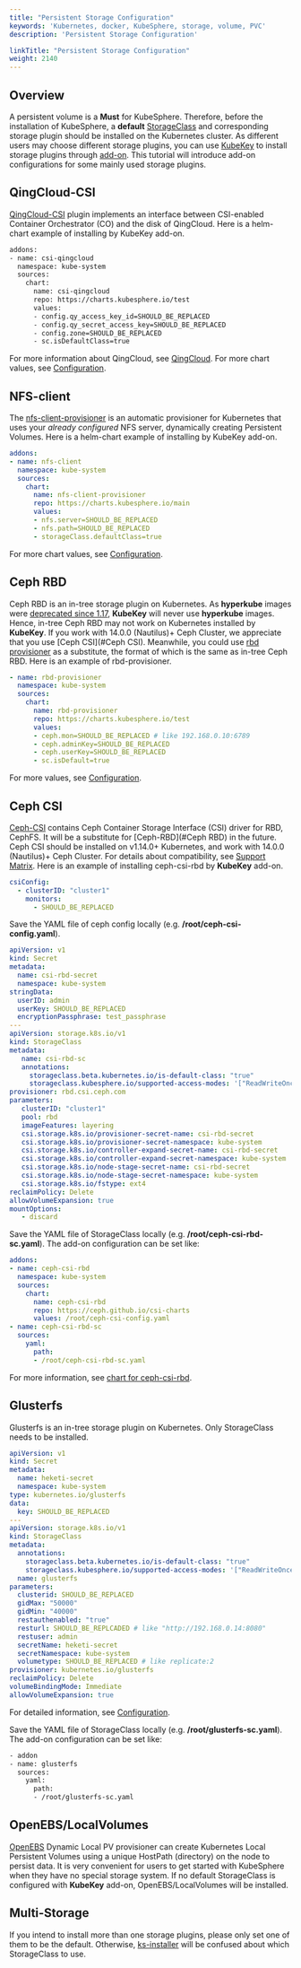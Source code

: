 ```yaml
---
title: "Persistent Storage Configuration"
keywords: 'Kubernetes, docker, KubeSphere, storage, volume, PVC'
description: 'Persistent Storage Configuration'

linkTitle: "Persistent Storage Configuration"
weight: 2140
---
```

## Overview
A persistent volume is a **Must** for KubeSphere. Therefore, before the installation of KubeSphere, a **default** 
[StorageClass](https://kubernetes.io/docs/concepts/storage/storage-classes/) and corresponding storage plugin should be installed on the Kubernetes cluster. As different users may choose different storage plugins, you can use [KubeKey](https://github.com/kubesphere/kubekey) to install storage plugins through 
[add-on](https://github.com/kubesphere/kubekey/blob/v1.0.0/docs/addons.md). This tutorial will introduce add-on configurations for some mainly used storage plugins.

## QingCloud-CSI
[QingCloud-CSI](https://github.com/yunify/qingcloud-csi) plugin implements an interface between CSI-enabled Container Orchestrator (CO) and the disk of QingCloud. Here is a helm-chart example of installing by KubeKey add-on. 

```bash
addons:
- name: csi-qingcloud
  namespace: kube-system
  sources:
    chart:
      name: csi-qingcloud
      repo: https://charts.kubesphere.io/test
      values:
      - config.qy_access_key_id=SHOULD_BE_REPLACED
      - config.qy_secret_access_key=SHOULD_BE_REPLACED
      - config.zone=SHOULD_BE_REPLACED
      - sc.isDefaultClass=true
```
For more information about QingCloud, see [QingCloud](https://www.qingcloud.com/). For more chart values, see [Configuration](https://github.com/kubesphere/helm-charts/tree/master/src/test/csi-qingcloud#configuration).

## NFS-client
The [nfs-client-provisioner](https://github.com/kubernetes-incubator/external-storage/tree/master/nfs-client) is an automatic provisioner for Kubernetes that uses your *already configured* NFS server, dynamically creating Persistent Volumes. Here is a helm-chart example of installing by KubeKey add-on.
```yaml
addons:
- name: nfs-client
  namespace: kube-system
  sources:
    chart:
      name: nfs-client-provisioner
      repo: https://charts.kubesphere.io/main
      values:
      - nfs.server=SHOULD_BE_REPLACED
      - nfs.path=SHOULD_BE_REPLACED
      - storageClass.defaultClass=true
```
For more chart values, see [Configuration](https://github.com/kubesphere/helm-charts/tree/master/src/main/nfs-client-provisioner#configuration).

## Ceph RBD
Ceph RBD is an in-tree storage plugin on Kubernetes. As **hyperkube** images were [deprecated since 1.17](https://github.com/kubernetes/kubernetes/pull/85094), 
**KubeKey** will never use **hyperkube** images. Hence, in-tree Ceph RBD may not work on Kubernetes installed by **KubeKey**. If you work with 14.0.0 (Nautilus)+ Ceph Cluster, we appreciate that you use [Ceph CSI](#Ceph CSI). Meanwhile, you could use [rbd provisioner](https://github.com/kubernetes-incubator/external-storage/tree/master/ceph/rbd) as a substitute, the format of which is the same as in-tree Ceph RBD. Here is an example of rbd-provisioner. 

```yaml
- name: rbd-provisioner
  namespace: kube-system
  sources:
    chart:
      name: rbd-provisioner
      repo: https://charts.kubesphere.io/test
      values:
      - ceph.mon=SHOULD_BE_REPLACED # like 192.168.0.10:6789
      - ceph.adminKey=SHOULD_BE_REPLACED
      - ceph.userKey=SHOULD_BE_REPLACED
      - sc.isDefault=true
```
For more values, see [Configuration](https://github.com/kubesphere/helm-charts/tree/master/src/test/rbd-provisioner#configuration).

## Ceph CSI
[Ceph-CSI](https://github.com/ceph/ceph-csi) contains Ceph Container Storage Interface (CSI) driver for RBD, CephFS. It will be a substitute for [Ceph-RBD](#Ceph RBD) in the future. Ceph CSI should be installed on v1.14.0+ Kubernetes, and work with 14.0.0 (Nautilus)+ Ceph Cluster. For details about compatibility, see [Support Matrix](https://github.com/ceph/ceph-csi#support-matrix). Here is an example of installing ceph-csi-rbd by **KubeKey** add-on.

```yaml
csiConfig:
  - clusterID: "cluster1"
    monitors:
      - SHOULD_BE_REPLACED 
```
Save the YAML file of ceph config locally (e.g. **/root/ceph-csi-config.yaml**).

```yaml
apiVersion: v1
kind: Secret
metadata:
  name: csi-rbd-secret
  namespace: kube-system
stringData:
  userID: admin
  userKey: SHOULD_BE_REPLACED
  encryptionPassphrase: test_passphrase
---
apiVersion: storage.k8s.io/v1
kind: StorageClass
metadata:
   name: csi-rbd-sc
   annotations:
     storageclass.beta.kubernetes.io/is-default-class: "true"
     storageclass.kubesphere.io/supported-access-modes: '["ReadWriteOnce","ReadOnlyMany","ReadWriteMany"]'
provisioner: rbd.csi.ceph.com
parameters:
   clusterID: "cluster1"
   pool: rbd
   imageFeatures: layering
   csi.storage.k8s.io/provisioner-secret-name: csi-rbd-secret
   csi.storage.k8s.io/provisioner-secret-namespace: kube-system
   csi.storage.k8s.io/controller-expand-secret-name: csi-rbd-secret
   csi.storage.k8s.io/controller-expand-secret-namespace: kube-system
   csi.storage.k8s.io/node-stage-secret-name: csi-rbd-secret
   csi.storage.k8s.io/node-stage-secret-namespace: kube-system
   csi.storage.k8s.io/fstype: ext4
reclaimPolicy: Delete
allowVolumeExpansion: true
mountOptions:
   - discard
```
Save the YAML file of StorageClass locally (e.g. **/root/ceph-csi-rbd-sc.yaml**). The add-on configuration can be set like:

```yaml
addons: 
- name: ceph-csi-rbd
  namespace: kube-system
  sources:
    chart:
      name: ceph-csi-rbd
      repo: https://ceph.github.io/csi-charts
      values: /root/ceph-csi-config.yaml
- name: ceph-csi-rbd-sc
  sources:
    yaml:
      path:
      - /root/ceph-csi-rbd-sc.yaml
```
For more information, see [chart for ceph-csi-rbd](https://github.com/ceph/ceph-csi/tree/master/charts/ceph-csi-rbd).


## Glusterfs
Glusterfs is an in-tree storage plugin on Kubernetes. Only StorageClass needs to be installed. 
```yaml
apiVersion: v1
kind: Secret
metadata:
  name: heketi-secret
  namespace: kube-system
type: kubernetes.io/glusterfs
data:
  key: SHOULD_BE_REPLACED
---
apiVersion: storage.k8s.io/v1
kind: StorageClass
metadata:
  annotations:
    storageclass.beta.kubernetes.io/is-default-class: "true"
    storageclass.kubesphere.io/supported-access-modes: '["ReadWriteOnce","ReadOnlyMany","ReadWriteMany"]'
  name: glusterfs
parameters:
  clusterid: SHOULD_BE_REPLACED 
  gidMax: "50000"
  gidMin: "40000"
  restauthenabled: "true"
  resturl: SHOULD_BE_REPLCADED # like "http://192.168.0.14:8080"
  restuser: admin
  secretName: heketi-secret
  secretNamespace: kube-system
  volumetype: SHOULD_BE_REPLACED # like replicate:2
provisioner: kubernetes.io/glusterfs
reclaimPolicy: Delete
volumeBindingMode: Immediate
allowVolumeExpansion: true
```
For detailed information, see [Configuration](https://kubernetes.io/docs/concepts/storage/storage-classes/#glusterfs). 

Save the YAML file of StorageClass locally (e.g. **/root/glusterfs-sc.yaml**). The add-on configuration can be set like:

```bash
- addon
- name: glusterfs
  sources:
    yaml:
      path:
      - /root/glusterfs-sc.yaml
```

## OpenEBS/LocalVolumes
[OpenEBS](https://github.com/openebs/openebs) Dynamic Local PV provisioner can create Kubernetes Local Persistent Volumes using a unique 
HostPath (directory) on the node to persist data. It is very convenient for users to get started with KubeSphere when they have no special storage system. If no default StorageClass is configured with **KubeKey** add-on, OpenEBS/LocalVolumes will be installed.

## Multi-Storage
If you intend to install more than one storage plugins, please only set one of them to be the default. Otherwise, [ks-installer](https://github.com/kubesphere/ks-installer) will be confused about which StorageClass to use. 
